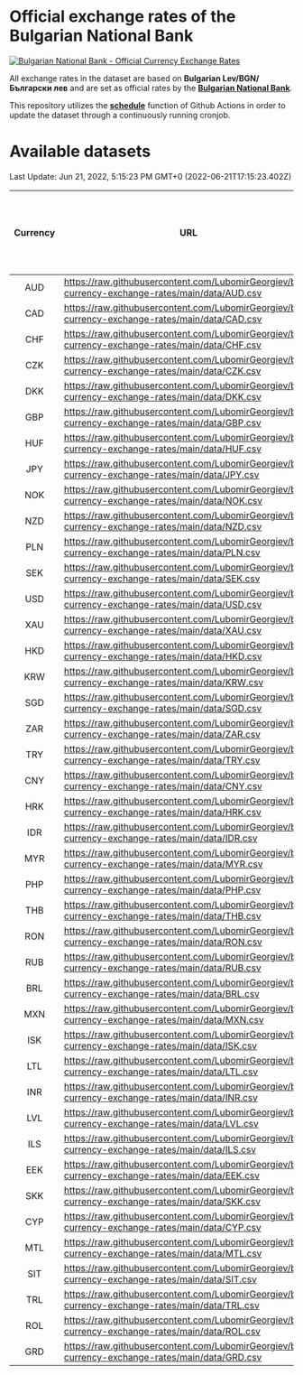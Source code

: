 # Official exchange rates of the Bulgarian National Bank

[![Bulgarian National Bank - Official Currency Exchange Rates](https://github.com/LubomirGeorgiev/bnb-currency-exchange-rates/actions/workflows/update-rates.yml/badge.svg?branch=main)](https://github.com/LubomirGeorgiev/bnb-currency-exchange-rates/actions/workflows/update-rates.yml)

All exchange rates in the dataset are based on **Bulgarian Lev/BGN/Български лев** and are set as official rates by the [**Bulgarian National Bank**](https://www.bnb.bg/Statistics/StExternalSector/StExchangeRates/StERForeignCurrencies/index.htm?toLang=_EN).

This repository utilizes the [**schedule**](https://docs.github.com/en/actions/reference/events-that-trigger-workflows) function of Github Actions in order to update the dataset through a continuously running cronjob.

# Available datasets

<!-- START LINKS (DO NOT EVER FU*ING DELETE THIS COMMENT FOR THE LOVE OF YOUR LIFE!!! IF YOU ARE CURIOS HOW IT WORKS, YOU CAN HAVE A LOOK AT ./src/updateReadme.ts) -->

Last Update: Jun 21, 2022, 5:15:23 PM GMT+0 (2022-06-21T17:15:23.402Z)

| Currency | URL                                                                                             | Number of records | Number of missing days that were filled in |
| :------: | ----------------------------------------------------------------------------------------------- | :---------------: | :----------------------------------------: |
|   AUD    | https://raw.githubusercontent.com/LubomirGeorgiev/bnb-currency-exchange-rates/main/data/AUD.csv |       8170        |                    2524                    |
|   CAD    | https://raw.githubusercontent.com/LubomirGeorgiev/bnb-currency-exchange-rates/main/data/CAD.csv |       8170        |                    2524                    |
|   CHF    | https://raw.githubusercontent.com/LubomirGeorgiev/bnb-currency-exchange-rates/main/data/CHF.csv |       8170        |                    2524                    |
|   CZK    | https://raw.githubusercontent.com/LubomirGeorgiev/bnb-currency-exchange-rates/main/data/CZK.csv |       8170        |                    2524                    |
|   DKK    | https://raw.githubusercontent.com/LubomirGeorgiev/bnb-currency-exchange-rates/main/data/DKK.csv |       8170        |                    2524                    |
|   GBP    | https://raw.githubusercontent.com/LubomirGeorgiev/bnb-currency-exchange-rates/main/data/GBP.csv |       8170        |                    2524                    |
|   HUF    | https://raw.githubusercontent.com/LubomirGeorgiev/bnb-currency-exchange-rates/main/data/HUF.csv |       8170        |                    2524                    |
|   JPY    | https://raw.githubusercontent.com/LubomirGeorgiev/bnb-currency-exchange-rates/main/data/JPY.csv |       8170        |                    2524                    |
|   NOK    | https://raw.githubusercontent.com/LubomirGeorgiev/bnb-currency-exchange-rates/main/data/NOK.csv |       8170        |                    2524                    |
|   NZD    | https://raw.githubusercontent.com/LubomirGeorgiev/bnb-currency-exchange-rates/main/data/NZD.csv |       8170        |                    2524                    |
|   PLN    | https://raw.githubusercontent.com/LubomirGeorgiev/bnb-currency-exchange-rates/main/data/PLN.csv |       8170        |                    2524                    |
|   SEK    | https://raw.githubusercontent.com/LubomirGeorgiev/bnb-currency-exchange-rates/main/data/SEK.csv |       8170        |                    2524                    |
|   USD    | https://raw.githubusercontent.com/LubomirGeorgiev/bnb-currency-exchange-rates/main/data/USD.csv |       8170        |                    2524                    |
|   XAU    | https://raw.githubusercontent.com/LubomirGeorgiev/bnb-currency-exchange-rates/main/data/XAU.csv |       8170        |                    2526                    |
|   HKD    | https://raw.githubusercontent.com/LubomirGeorgiev/bnb-currency-exchange-rates/main/data/HKD.csv |       7870        |                    2435                    |
|   KRW    | https://raw.githubusercontent.com/LubomirGeorgiev/bnb-currency-exchange-rates/main/data/KRW.csv |       7870        |                    2435                    |
|   SGD    | https://raw.githubusercontent.com/LubomirGeorgiev/bnb-currency-exchange-rates/main/data/SGD.csv |       7870        |                    2435                    |
|   ZAR    | https://raw.githubusercontent.com/LubomirGeorgiev/bnb-currency-exchange-rates/main/data/ZAR.csv |       7870        |                    2435                    |
|   TRY    | https://raw.githubusercontent.com/LubomirGeorgiev/bnb-currency-exchange-rates/main/data/TRY.csv |       6351        |                    1964                    |
|   CNY    | https://raw.githubusercontent.com/LubomirGeorgiev/bnb-currency-exchange-rates/main/data/CNY.csv |       6231        |                    1928                    |
|   HRK    | https://raw.githubusercontent.com/LubomirGeorgiev/bnb-currency-exchange-rates/main/data/HRK.csv |       6231        |                    1928                    |
|   IDR    | https://raw.githubusercontent.com/LubomirGeorgiev/bnb-currency-exchange-rates/main/data/IDR.csv |       6231        |                    1928                    |
|   MYR    | https://raw.githubusercontent.com/LubomirGeorgiev/bnb-currency-exchange-rates/main/data/MYR.csv |       6231        |                    1928                    |
|   PHP    | https://raw.githubusercontent.com/LubomirGeorgiev/bnb-currency-exchange-rates/main/data/PHP.csv |       6231        |                    1928                    |
|   THB    | https://raw.githubusercontent.com/LubomirGeorgiev/bnb-currency-exchange-rates/main/data/THB.csv |       6231        |                    1928                    |
|   RON    | https://raw.githubusercontent.com/LubomirGeorgiev/bnb-currency-exchange-rates/main/data/RON.csv |       6176        |                    1914                    |
|   RUB    | https://raw.githubusercontent.com/LubomirGeorgiev/bnb-currency-exchange-rates/main/data/RUB.csv |       6119        |                    1890                    |
|   BRL    | https://raw.githubusercontent.com/LubomirGeorgiev/bnb-currency-exchange-rates/main/data/BRL.csv |       5263        |                    1633                    |
|   MXN    | https://raw.githubusercontent.com/LubomirGeorgiev/bnb-currency-exchange-rates/main/data/MXN.csv |       5263        |                    1633                    |
|   ISK    | https://raw.githubusercontent.com/LubomirGeorgiev/bnb-currency-exchange-rates/main/data/ISK.csv |       5168        |                    1600                    |
|   LTL    | https://raw.githubusercontent.com/LubomirGeorgiev/bnb-currency-exchange-rates/main/data/LTL.csv |       5150        |                    1579                    |
|   INR    | https://raw.githubusercontent.com/LubomirGeorgiev/bnb-currency-exchange-rates/main/data/INR.csv |       4896        |                    1519                    |
|   LVL    | https://raw.githubusercontent.com/LubomirGeorgiev/bnb-currency-exchange-rates/main/data/LVL.csv |       4787        |                    1467                    |
|   ILS    | https://raw.githubusercontent.com/LubomirGeorgiev/bnb-currency-exchange-rates/main/data/ILS.csv |       4174        |                    1302                    |
|   EEK    | https://raw.githubusercontent.com/LubomirGeorgiev/bnb-currency-exchange-rates/main/data/EEK.csv |       3993        |                    1219                    |
|   SKK    | https://raw.githubusercontent.com/LubomirGeorgiev/bnb-currency-exchange-rates/main/data/SKK.csv |       2969        |                    911                     |
|   CYP    | https://raw.githubusercontent.com/LubomirGeorgiev/bnb-currency-exchange-rates/main/data/CYP.csv |       2903        |                    887                     |
|   MTL    | https://raw.githubusercontent.com/LubomirGeorgiev/bnb-currency-exchange-rates/main/data/MTL.csv |       2603        |                    798                     |
|   SIT    | https://raw.githubusercontent.com/LubomirGeorgiev/bnb-currency-exchange-rates/main/data/SIT.csv |       2539        |                    775                     |
|   TRL    | https://raw.githubusercontent.com/LubomirGeorgiev/bnb-currency-exchange-rates/main/data/TRL.csv |       1817        |                    558                     |
|   ROL    | https://raw.githubusercontent.com/LubomirGeorgiev/bnb-currency-exchange-rates/main/data/ROL.csv |       1694        |                    521                     |
|   GRD    | https://raw.githubusercontent.com/LubomirGeorgiev/bnb-currency-exchange-rates/main/data/GRD.csv |        359        |                    107                     |

<!-- END LINKS (DO NOT EVER FU*ING DELETE THIS COMMENT FOR THE LOVE OF YOUR LIFE!!! IF YOU ARE CURIOS HOW IT WORKS, YOU CAN HAVE A LOOK AT ./src/updateReadme.ts) -->
